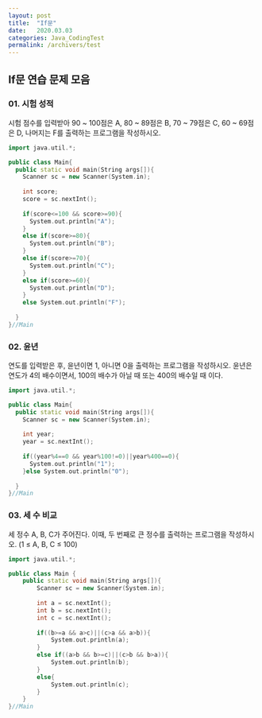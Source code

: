 ```yaml
---
layout: post
title:  "If문"
date:   2020.03.03
categories: Java_CodingTest
permalink: /archivers/test
---
```

## If문 연습 문제 모음

### 01. 시험 성적
시험 점수를 입력받아 90 ~ 100점은 A, 80 ~ 89점은 B, 70 ~ 79점은 C, 60 ~ 69점은 D, 나머지는 F를 출력하는 프로그램을 작성하시오.

~~~cpp
import java.util.*;

public class Main{
  public static void main(String args[]){
    Scanner sc = new Scanner(System.in);
    
    int score;
    score = sc.nextInt();
    
    if(score<=100 && score>=90){
      System.out.println("A");
    }
    else if(score>=80){
      System.out.println("B");
    }
    else if(score>=70){
      System.out.println("C");
    }
    else if(score>=60){
      System.out.println("D");
    }
    else System.out.println("F");
    
  }
}//Main
~~~

### 02. 윤년
연도를 입력받은 후, 윤년이면 1, 아니면 0을 출력하는 프로그램을 작성하시오.
윤년은 연도가 4의 배수이면서, 100의 배수가 아닐 때 또는 400의 배수일 때 이다.

~~~cpp
import java.util.*;

public class Main{
  public static void main(String args[]){
    Scanner sc = new Scanner(System.in);
    
    int year;
    year = sc.nextInt();
    
    if((year%4==0 && year%100!=0)||year%400==0){
      System.out.println("1");
    }else System.out.println("0");
  
  }
}//Main
~~~

### 03. 세 수 비교
세 정수 A, B, C가 주어진다. 이때, 두 번째로 큰 정수를 출력하는 프로그램을 작성하시오. (1 ≤ A, B, C ≤ 100)

~~~cpp
import java.util.*;

public class Main {
    public static void main(String args[]){
        Scanner sc = new Scanner(System.in);
        
        int a = sc.nextInt();
        int b = sc.nextInt();
        int c = sc.nextInt();
        
        if((b>=a && a>c)||(c>a && a>b)){
            System.out.println(a);
        }
        else if((a>b && b>=c)||(c>b && b>a)){
            System.out.println(b);
        }
        else{
            System.out.println(c);
        }
    }
}//Main
~~~
